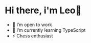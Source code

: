 # Hi there, i'm Leo👋
- 👀 I’m open to work
- 🌱 I’m currently learning TypeScript
- ⚡ Chess enthusiast

<!---
LeonardoSaraceli/LeonardoSaraceli is a ✨ special ✨ repository because its `README.md` (this file) appears on your GitHub profile.
You can click the Preview link to take a look at your changes.
--->
